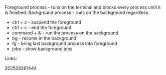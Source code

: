 Foreground process - runs on the terminal and blocks every process until it is finished.
Background process - runs on the background regardless.

- ctrl + z - suspend the foreground
- ctrl + c - end the foreground
- command + & - run the  process on the background
- bg - resume in the background
- fg - bring last background process into foreground
- jobs - show background jobs

Links:

202508261444

